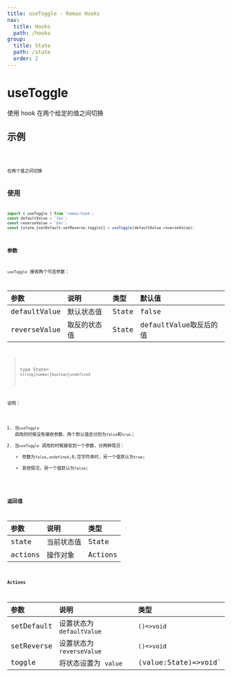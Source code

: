 ```yaml
---
title: useToggle - Remax Hooks
nav:
  title: Hooks
  path: /hooks
group:
  title: State
  path: /state
  order: 2
---
```


# useToggle

使用 hook 在两个给定的值之间切换

## 示例

<code src="./demos/demo1.tsx"/>

<code src="./demos/demo2.tsx"/>
在两个值之间切换

## 使用

```typescript
import { useToggle } from 'remax-hook';
const defaultValue = 'foo';
const reverseValue = 'bar';
const [state,{setDefault,setReverse,toggle}] = useToggle(defaultValue,reverseValue);
```

### 参数

`useToggle` 接收两个可选参数：

| 参数          | 说明       | 类型   | 默认值                |
|:-------------|:-----------|:------|:---------------------|
| defaultValue | 默认状态值   | State | false                |
| reverseValue | 取反的状态值 | State | defaultValue取反后的值 |

> type State= `string`\|`number`\|`boolean`\|`undefined`

说明：

1. 当`useToggle` 调用的时候没有接收参数，两个默认值会分别为`false`和`true`；
2. 当`useToggle` 调用的时候接收到一个参数，分两种情况：
   - 参数为`false`,`undefined`,0,空字符串时，另一个值默认为`true`;
   - 其他情况，另一个值默认为`false`;

### 返回值

| 参数     | 说明      | 类型    |
|:--------|:---------|:--------|
| state   | 当前状态值 | State   |
| actions | 操作对象   | Actions |

#### Actions

| 参数        | 说明                    | 类型                 |
|:-----------|:-----------------------|:---------------------|
| setDefault | 设置状态为`defaultValue` | `()=>void`           |
| setReverse | 设置状态为`reverseValue` | `()=>void`           |
| toggle     | 将状态设置为 `value`     | (value:State)=>void` |
